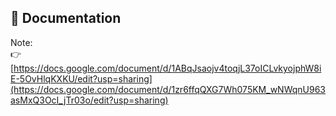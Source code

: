 ## 📄 Documentation

Note:  
👉 [https://docs.google.com/document/d/1ABqJsaojv4toqjL37oICLvkyojphW8iE-5OvHlqKXKU/edit?usp=sharing](https://docs.google.com/document/d/1zr6ffqQXG7Wh075KM_wNWqnU963asMxQ3OcI_jTr03o/edit?usp=sharing)
